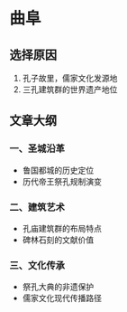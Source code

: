 # 曲阜

## 选择原因
1. 孔子故里，儒家文化发源地
2. 三孔建筑群的世界遗产地位

## 文章大纲
### 一、圣城沿革
- 鲁国都城的历史定位
- 历代帝王祭孔规制演变

### 二、建筑艺术
- 孔庙建筑群的布局特点
- 碑林石刻的文献价值

### 三、文化传承
- 祭孔大典的非遗保护
- 儒家文化现代传播路径
